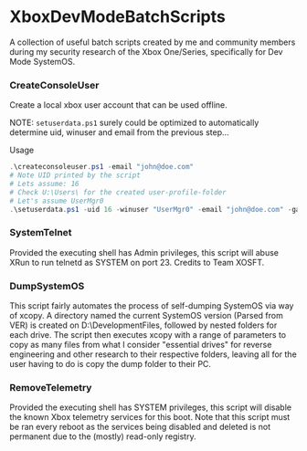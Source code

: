# XboxDevModeBatchScripts
A collection of useful batch scripts created by me and community members during my security research of the Xbox One/Series, specifically for Dev Mode SystemOS.

### CreateConsoleUser
Create a local xbox user account that can be used offline.

NOTE: `setuserdata.ps1` surely could be optimized to automatically determine uid, winuser and email from the previous step...

Usage

```powershell
.\createconsoleuser.ps1 -email "john@doe.com"
# Note UID printed by the script
# Lets assume: 16
# Check U:\Users\ for the created user-profile-folder
# Let's assume UserMgr0
.\setuserdata.ps1 -uid 16 -winuser "UserMgr0" -email "john@doe.com" -gamertag "xXJohnXx" -firstname "John" -lastname "Doe" 
```

### SystemTelnet
Provided the executing shell has Admin privileges, this script will abuse XRun to run telnetd as SYSTEM on port 23. Credits to Team XOSFT.

### DumpSystemOS
This script fairly automates the process of self-dumping SystemOS via way of xcopy. A directory named the current SystemOS version (Parsed from VER) is created on D:\DevelopmentFiles, followed by nested folders for each drive. The script then executes xcopy with a range of parameters to copy as many files from what I consider "essential drives" for reverse engineering and other research to their respective folders, leaving all for the user having to do is copy the dump folder to their PC.

### RemoveTelemetry 
Provided the executing shell has SYSTEM privileges, this script will disable the known Xbox telemetry services for this boot. Note that this script must be ran every reboot as the services being disabled and deleted is not permanent due to the (mostly) read-only registry. 
